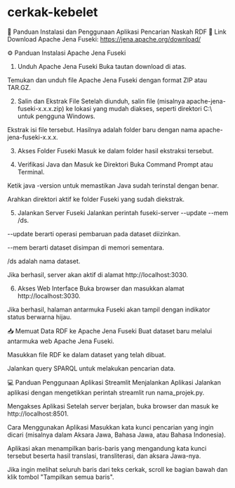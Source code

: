 # cerkak-kebelet
📘 Panduan Instalasi dan Penggunaan Aplikasi Pencarian Naskah RDF
🔗 Link Download
Apache Jena Fuseki: https://jena.apache.org/download/

⚙️ Panduan Instalasi Apache Jena Fuseki
1. Unduh Apache Jena Fuseki
Buka tautan download di atas.

Temukan dan unduh file Apache Jena Fuseki dengan format ZIP atau TAR.GZ.

2. Salin dan Ekstrak File
Setelah diunduh, salin file (misalnya apache-jena-fuseki-x.x.x.zip) ke lokasi yang mudah diakses, seperti direktori C:\ untuk pengguna Windows.

Ekstrak isi file tersebut. Hasilnya adalah folder baru dengan nama apache-jena-fuseki-x.x.x.

3. Akses Folder Fuseki
Masuk ke dalam folder hasil ekstraksi tersebut.

4. Verifikasi Java dan Masuk ke Direktori
Buka Command Prompt atau Terminal.

Ketik java -version untuk memastikan Java sudah terinstal dengan benar.

Arahkan direktori aktif ke folder Fuseki yang sudah diekstrak.

5. Jalankan Server Fuseki
Jalankan perintah fuseki-server --update --mem /ds.

--update berarti operasi pembaruan pada dataset diizinkan.

--mem berarti dataset disimpan di memori sementara.

/ds adalah nama dataset.

Jika berhasil, server akan aktif di alamat http://localhost:3030.

6. Akses Web Interface
Buka browser dan masukkan alamat http://localhost:3030.

Jika berhasil, halaman antarmuka Fuseki akan tampil dengan indikator status berwarna hijau.

📥 Memuat Data RDF ke Apache Jena Fuseki
Buat dataset baru melalui antarmuka web Apache Jena Fuseki.

Masukkan file RDF ke dalam dataset yang telah dibuat.

Jalankan query SPARQL untuk melakukan pencarian data.

💻 Panduan Penggunaan Aplikasi Streamlit
Menjalankan Aplikasi
Jalankan aplikasi dengan mengetikkan perintah streamlit run nama_projek.py.

Mengakses Aplikasi
Setelah server berjalan, buka browser dan masuk ke http://localhost:8501.

Cara Menggunakan Aplikasi
Masukkan kata kunci pencarian yang ingin dicari (misalnya dalam Aksara Jawa, Bahasa Jawa, atau Bahasa Indonesia).

Aplikasi akan menampilkan baris-baris yang mengandung kata kunci tersebut beserta hasil translasi, transliterasi, dan aksara Jawa-nya.

Jika ingin melihat seluruh baris dari teks cerkak, scroll ke bagian bawah dan klik tombol "Tampilkan semua baris".

